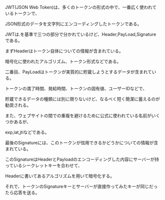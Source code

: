 JWT(JSON Web Token)は、多くのトークンの形式の中で、一番広く使われているトークンで、

JSON形式のデータを文字列にエンコーディングしたトークンである。

JWTは.を基準で三つの部分で分かれているけど、Header,PayLoad,Signatureである。

まずHeaderはトークン自体についての情報が含まれている。

暗号化に使われたアルゴリズム、トークン形式などである。

二番目、PayLoadはトークンが実質的に貯蔵しようとするデータが含まれている。

トークンの満了時間、発給時間、トークンの固有値、ユーザーIDなどで、

貯蔵できるデータの種類には別に限りないけど、なるべく短く簡潔に蓄えるのが勧奨される。

また、ウェブサイトの間での重複を避けるために公式に使われている名前がいくつかあるが、

exp,iat,jtiなどである。

最後のSignatureには、このトークンが信用できるかどうかについての情報が含まれている。

このSignatureはHeaderとPayloadのエンコーディングした内容にサーバーが持っているシークレットキーを合わせて、

Headerに書いてあるアルゴリズムを用いて暗号化する。

それで、トークンのSignatureキーとサーバーが直接作ってみたキーが同じだったら応答を送る。

